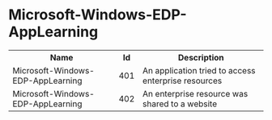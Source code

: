 # Microsoft-Windows-EDP-AppLearning

<table>
<colgroup><col/><col/><col/></colgroup>
<tr><th>Name</th><th>Id</th><th>Description</th></tr>
<tr><td>Microsoft-Windows-EDP-AppLearning</td><td>401</td><td>An application tried to access enterprise resources</td></tr>
<tr><td>Microsoft-Windows-EDP-AppLearning</td><td>402</td><td>An enterprise resource was shared to a website</td></tr>
</table>
